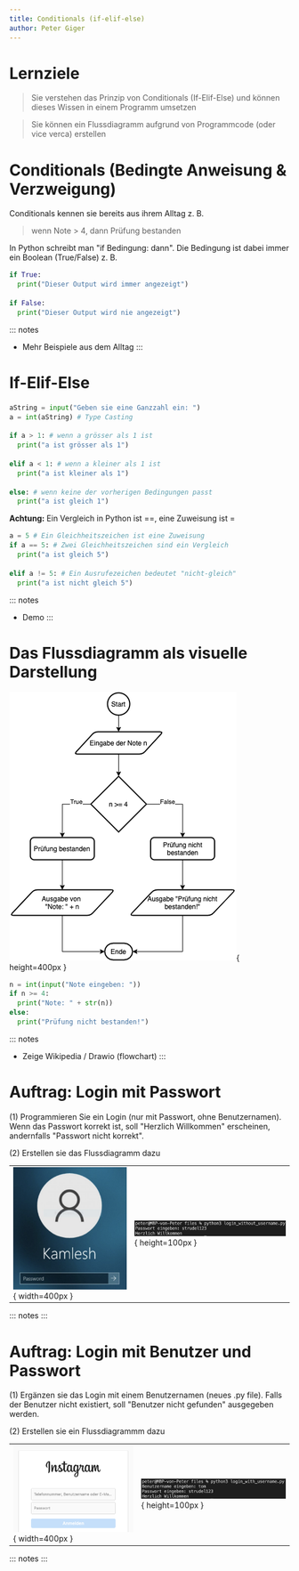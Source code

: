 ```yaml
---
title: Conditionals (if-elif-else)
author: Peter Giger
---
```


# Lernziele <i class="fas fa-bullseye"></i>

> Sie verstehen das Prinzip von Conditionals (If-Elif-Else) und können dieses Wissen in einem Programm umsetzen

> Sie können ein Flussdiagramm aufgrund von Programmcode (oder vice verca) erstellen

# Conditionals (Bedingte Anweisung & Verzweigung)

Conditionals kennen sie bereits aus ihrem Alltag z. B. 

> wenn Note > 4, dann Prüfung bestanden

In Python schreibt man "if Bedingung: dann". Die Bedingung ist dabei immer ein Boolean (True/False) z. B.

```python
if True:
  print("Dieser Output wird immer angezeigt")

if False:
  print("Dieser Output wird nie angezeigt")
```

::: notes
- Mehr Beispiele aus dem Alltag
:::


# If-Elif-Else <i class="fas fa-code-branch"></i>

```python
aString = input("Geben sie eine Ganzzahl ein: ")
a = int(aString) # Type Casting

if a > 1: # wenn a grösser als 1 ist
  print("a ist grösser als 1")

elif a < 1: # wenn a kleiner als 1 ist
  print("a ist kleiner als 1")

else: # wenn keine der vorherigen Bedingungen passt
  print("a ist gleich 1")
```

**Achtung:** Ein Vergleich in Python ist ==, eine Zuweisung ist =

```python
a = 5 # Ein Gleichheitszeichen ist eine Zuweisung
if a == 5: # Zwei Gleichheitszeichen sind ein Vergleich
  print("a ist gleich 5")

elif a != 5: # Ein Ausrufezeichen bedeutet "nicht-gleich"
  print("a ist nicht gleich 5")
```

::: notes
- Demo
:::


# Das Flussdiagramm als visuelle Darstellung <i class="fas fa-chart-pie"></i>

![](images/flussdiagramm.drawio.png){ height=400px }

```python
n = int(input("Note eingeben: "))
if n >= 4:
  print("Note: " + str(n))
else:
  print("Prüfung nicht bestanden!")
```

::: notes
- Zeige Wikipedia / Drawio (flowchart)
:::


# Auftrag: Login mit Passwort <i class="fas fa-shoe-prints"></i>

(1) Programmieren Sie ein Login (nur mit Passwort, ohne Benutzernamen). Wenn das Passwort korrekt ist, soll "Herzlich Willkommen" erscheinen, andernfalls "Passwort nicht korrekt".

(2) Erstellen sie das Flussdiagramm dazu

|||
| ----------------------------------- | ----------------------------------- |
| ![](images/windows_login.png){ width=400px } | ![](images/login_without_username.png){ height=100px } |

::: notes
:::


# Auftrag: Login mit Benutzer und Passwort <i class="fas fa-shoe-prints"></i>

(1) Ergänzen sie das Login mit einem Benutzernamen (neues .py file). Falls der Benutzer nicht existiert, soll "Benutzer nicht gefunden" ausgegeben werden.

(2) Erstellen sie ein Flussdiagrammm dazu

|||
| ----------------------------------- | ----------------------------------- |
| ![](images/instagram_login.png){ width=400px } | ![](images/login_with_username.png){ height=100px } |

::: notes
:::